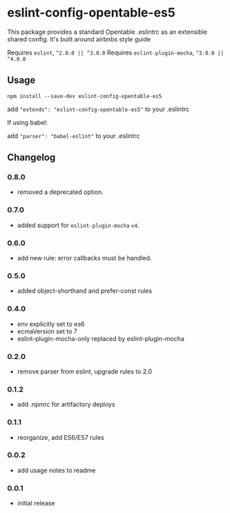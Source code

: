 # eslint-config-opentable-es5

This package provides a standard Opentable .eslintrc as an extensible shared config. It's built around airbnbs style guide

Requires `eslint`, `^2.0.0 || ^3.0.0`
Requires `eslint-plugin-mocha`, `^3.0.0 || ^4.0.0`

## Usage

```shell
npm install --save-dev eslint-config-opentable-es5
```

add `"extends": "eslint-config-opentable-es5"` to your .eslintrc

If using babel:

add `"parser": "babel-eslint"` to your .eslintrc

## Changelog

### 0.8.0
 - removed a deprecated option.
### 0.7.0
 - added support for `eslint-plugin-mocha` `v4`.
### 0.6.0
 - add new rule: error callbacks must be handled.

### 0.5.0
 - added object-shorthand and prefer-const rules

### 0.4.0
 - env explicitly set to es6
 - ecmaVersion set to 7
 - eslint-plugin-mocha-only replaced by eslint-plugin-mocha

### 0.2.0
 - remove parser from eslint, upgrade rules to 2.0

### 0.1.2
 - add .npmrc for artifactory deploys

### 0.1.1
 - reorganize, add ES6/ES7 rules

### 0.0.2
 - add usage notes to readme

### 0.0.1
 - initial release
